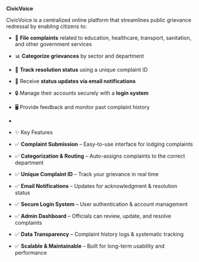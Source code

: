 **CivicVoice**

CivicVoice is a centralized online platform that streamlines public grievance redressal by enabling citizens to:  

- 📝 **File complaints** related to education, healthcare, transport, sanitation, and other government services  
- 📊 **Categorize grievances** by sector and department  
- 🔎 **Track resolution status** using a unique complaint ID  
- 📩 Receive **status updates via email notifications**  
- 🔒 Manage their accounts securely with a **login system**  
- 🖥️ Provide feedback and monitor past complaint history
- 
- ✨ Key Features  

- ✅ **Complaint Submission** – Easy-to-use interface for lodging complaints  
- ✅ **Categorization & Routing** – Auto-assigns complaints to the correct department  
- ✅ **Unique Complaint ID** – Track your grievance in real time  
- ✅ **Email Notifications** – Updates for acknowledgment & resolution status  
- ✅ **Secure Login System** – User authentication & account management  
- ✅ **Admin Dashboard** – Officials can review, update, and resolve complaints  
- ✅ **Data Transparency** – Complaint history logs & systematic tracking  
- ✅ **Scalable & Maintainable** – Built for long-term usability and performance  
